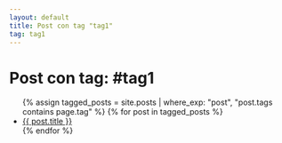```yaml
---
layout: default
title: Post con tag "tag1"
tag: tag1
---
```


<h1>Post con tag: #tag1</h1>

<ul>
{% assign tagged_posts = site.posts | where_exp: "post", "post.tags contains page.tag" %}
  {% for post in tagged_posts %}
    <li><a href="{{ post.url }}">{{ post.title }}</a></li>
  {% endfor %}
</ul>

